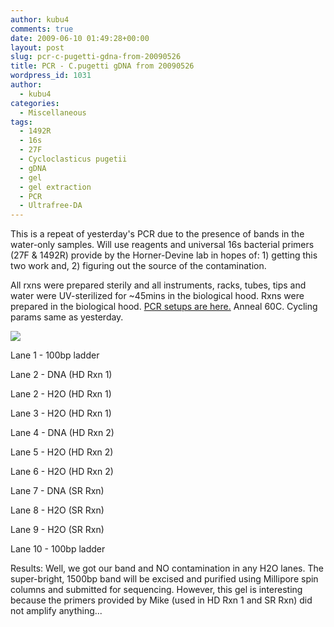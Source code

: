 ```yaml
---
author: kubu4
comments: true
date: 2009-06-10 01:49:28+00:00
layout: post
slug: pcr-c-pugetti-gdna-from-20090526
title: PCR - C.pugetti gDNA from 20090526
wordpress_id: 1031
author:
  - kubu4
categories:
  - Miscellaneous
tags:
  - 1492R
  - 16s
  - 27F
  - Cycloclasticus pugetii
  - gDNA
  - gel
  - gel extraction
  - PCR
  - Ultrafree-DA
---
```


This is a repeat of yesterday's PCR due to the presence of bands in the water-only samples. Will use reagents and universal 16s bacterial primers (27F & 1492R) provide by the Horner-Devine lab in hopes of: 1) getting this two work and, 2) figuring out the source of the contamination.

All rxns were prepared sterily and all instruments, racks, tubes, tips and water were UV-sterilized for ~45mins in the biological hood. Rxns were prepared in the biological hood. [PCR setups are here.](https://eagle.fish.washington.edu/Arabidopsis/Notebook%20Workup%20Files/20090609-01.jpg) Anneal 60C. Cycling params same as yesterday.

![](https://eagle.fish.washington.edu/Arabidopsis/20090610.JPG)

Lane 1 - 100bp ladder

Lane 2 - DNA (HD Rxn 1)

Lane 2 - H2O (HD Rxn 1)

Lane 3 - H2O (HD Rxn 1)

Lane 4 - DNA (HD Rxn 2)

Lane 5 - H2O (HD Rxn 2)

Lane 6 - H2O (HD Rxn 2)

Lane 7 - DNA (SR Rxn)

Lane 8 - H2O (SR Rxn)

Lane 9 - H2O (SR Rxn)

Lane 10 - 100bp ladder

Results: Well, we got our band and NO contamination in any H2O lanes. The super-bright, 1500bp band will be excised and purified using Millipore spin columns and submitted for sequencing. However, this gel is interesting because the primers provided by Mike (used in HD Rxn 1 and SR Rxn) did not amplify anything...
